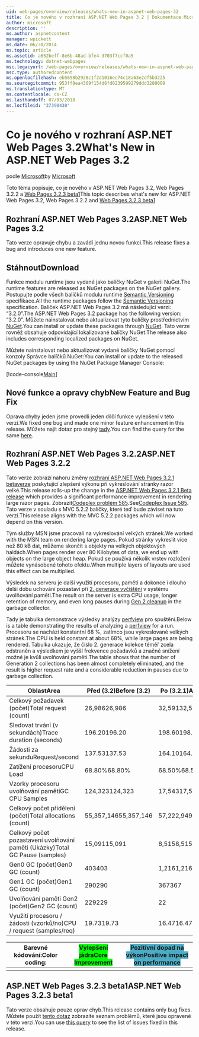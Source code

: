 ```yaml
---
uid: web-pages/overview/releases/whats-new-in-aspnet-web-pages-32
title: Co je nového v rozhraní ASP.NET Web Pages 3.2 | Dokumentace Microsoftu
author: microsoft
description: ''
ms.author: aspnetcontent
manager: wpickett
ms.date: 06/30/2014
ms.topic: article
ms.assetid: a652beff-8e6b-48ad-bfe4-3703f7ccf0a5
ms.technology: dotnet-webpages
msc.legacyurl: /web-pages/overview/releases/whats-new-in-aspnet-web-pages-32
msc.type: authoredcontent
ms.openlocfilehash: eb5698b2928c1f2d1016ec74c18a63e2df5b3225
ms.sourcegitcommit: 953ff9ea4369f154d6fd0239599279ddd3280009
ms.translationtype: MT
ms.contentlocale: cs-CZ
ms.lasthandoff: 07/03/2018
ms.locfileid: "37390430"
---
```

<a name="whats-new-in-aspnet-web-pages-32"></a><span data-ttu-id="e8b43-102">Co je nového v rozhraní ASP.NET Web Pages 3.2</span><span class="sxs-lookup"><span data-stu-id="e8b43-102">What's New in ASP.NET Web Pages 3.2</span></span>
====================
<span data-ttu-id="e8b43-103">podle [Microsoft](https://github.com/microsoft)</span><span class="sxs-lookup"><span data-stu-id="e8b43-103">by [Microsoft](https://github.com/microsoft)</span></span>

<span data-ttu-id="e8b43-104">Toto téma popisuje, co je nového v ASP.NET Web Pages 3.2, Web Pages 3.2.2 a [Web Pages 3.2.3 beta1](https://blogs.msdn.com/b/webdev/archive/2014/12/17/asp-net-mvc-5-2-3-web-pages-5-2-3-and-web-api-5-2-3-beta-releases.aspx)</span><span class="sxs-lookup"><span data-stu-id="e8b43-104">This topic describes what's new for ASP.NET Web Pages 3.2, Web Pages 3.2.2 and [Web Pages 3.2.3 beta1](https://blogs.msdn.com/b/webdev/archive/2014/12/17/asp-net-mvc-5-2-3-web-pages-5-2-3-and-web-api-5-2-3-beta-releases.aspx)</span></span>

## <a name="aspnet-web-pages-32"></a><span data-ttu-id="e8b43-105">Rozhraní ASP.NET Web Pages 3.2</span><span class="sxs-lookup"><span data-stu-id="e8b43-105">ASP.NET Web Pages 3.2</span></span>

<span data-ttu-id="e8b43-106">Tato verze opravuje chybu a zavádí jednu novou funkci.</span><span class="sxs-lookup"><span data-stu-id="e8b43-106">This release fixes a bug and introduces one new feature.</span></span>

## <a name="download"></a><span data-ttu-id="e8b43-107">Stáhnout</span><span class="sxs-lookup"><span data-stu-id="e8b43-107">Download</span></span>

<span data-ttu-id="e8b43-108">Funkce modulu runtime jsou vydané jako balíčky NuGet v galerii NuGet.</span><span class="sxs-lookup"><span data-stu-id="e8b43-108">The runtime features are released as NuGet packages on the NuGet gallery.</span></span> <span data-ttu-id="e8b43-109">Postupujte podle všech balíčků modulu runtime [Semantic Versioning](http://semver.org/) specifikace.</span><span class="sxs-lookup"><span data-stu-id="e8b43-109">All the runtime packages follow the [Semantic Versioning](http://semver.org/) specification.</span></span> <span data-ttu-id="e8b43-110">Balíček ASP.NET Web Pages 3.2 má následující verzi: &ldquo;3.2.0&rdquo;.</span><span class="sxs-lookup"><span data-stu-id="e8b43-110">The ASP.NET Web Pages 3.2 package has the following version: &ldquo;3.2.0&rdquo;.</span></span> <span data-ttu-id="e8b43-111">Můžete nainstalovat nebo aktualizovat tyto balíčky prostřednictvím [NuGet](http://www.nuget.org/packages/Microsoft.AspNet.WebPages/).</span><span class="sxs-lookup"><span data-stu-id="e8b43-111">You can install or update these packages through [NuGet](http://www.nuget.org/packages/Microsoft.AspNet.WebPages/).</span></span> <span data-ttu-id="e8b43-112">Tato verze rovněž obsahuje odpovídající lokalizované balíčky NuGet.</span><span class="sxs-lookup"><span data-stu-id="e8b43-112">The release also includes corresponding localized packages on NuGet.</span></span>

<span data-ttu-id="e8b43-113">Můžete nainstalovat nebo aktualizovat vydané balíčky NuGet pomocí konzoly Správce balíčků NuGet:</span><span class="sxs-lookup"><span data-stu-id="e8b43-113">You can install or update to the released NuGet packages by using the NuGet Package Manager Console:</span></span>

[!code-console[Main](whats-new-in-aspnet-web-pages-32/samples/sample1.cmd)]

## <a name="new-feature-and-bug-fix"></a><span data-ttu-id="e8b43-114">Nové funkce a opravy chyb</span><span class="sxs-lookup"><span data-stu-id="e8b43-114">New Feature and Bug Fix</span></span>

<span data-ttu-id="e8b43-115">Oprava chyby jeden jsme provedli jeden dílčí funkce vylepšení v této verzi.</span><span class="sxs-lookup"><span data-stu-id="e8b43-115">We fixed one bug and made one minor feature enhancement in this release.</span></span> <span data-ttu-id="e8b43-116">Můžete najít dotaz pro stejný [tady](https://aspnetwebstack.codeplex.com/workitem/list/advanced?keyword=&amp;status=Closed&amp;type=All&amp;priority=All&amp;release=v5.2%20RC|v5.2%20RTM&amp;assignedTo=All&amp;component=Web%20Pages%2FRazor&amp;sortField=Id&amp;sortDirection=Descending&amp;page=0&amp;reasonClosed=Fixed).</span><span class="sxs-lookup"><span data-stu-id="e8b43-116">You can find the query for the same [here](https://aspnetwebstack.codeplex.com/workitem/list/advanced?keyword=&amp;status=Closed&amp;type=All&amp;priority=All&amp;release=v5.2%20RC|v5.2%20RTM&amp;assignedTo=All&amp;component=Web%20Pages%2FRazor&amp;sortField=Id&amp;sortDirection=Descending&amp;page=0&amp;reasonClosed=Fixed).</span></span>

## <a name="aspnet-web-pages-322"></a><span data-ttu-id="e8b43-117">Rozhraní ASP.NET Web Pages 3.2.2</span><span class="sxs-lookup"><span data-stu-id="e8b43-117">ASP.NET Web Pages 3.2.2</span></span>

<span data-ttu-id="e8b43-118">Tato verze zobrazí nahoru změny [rozhraní ASP.NET Web Pages 3.2.1 betaverze](https://blogs.msdn.com/b/webdev/archive/2014/07/28/announcing-the-beta-release-of-web-pages-3-2-1.aspx) poskytující zlepšení výkonu při vykreslování stránky razor velké.</span><span class="sxs-lookup"><span data-stu-id="e8b43-118">This release rolls-up the change in the [ASP.NET Web Pages 3.2.1 Beta release](https://blogs.msdn.com/b/webdev/archive/2014/07/28/announcing-the-beta-release-of-web-pages-3-2-1.aspx) which provides a significant performance improvement in rendering large razor pages.</span></span> <span data-ttu-id="e8b43-119">Zobrazit[Codeplex problém 585](https://aspnetwebstack.codeplex.com/workitem/585).</span><span class="sxs-lookup"><span data-stu-id="e8b43-119">See[Codeplex Issue 585](https://aspnetwebstack.codeplex.com/workitem/585).</span></span> <span data-ttu-id="e8b43-120">Tato verze v souladu s MVC 5.2.2 balíčky, které teď bude záviset na tuto verzi.</span><span class="sxs-lookup"><span data-stu-id="e8b43-120">This release aligns with the MVC 5.2.2 packages which will now depend on this version.</span></span>

<span data-ttu-id="e8b43-121">Tým služby MSN jsme pracovali na vykreslování velkých stránek.</span><span class="sxs-lookup"><span data-stu-id="e8b43-121">We worked with the MSN team on rendering large pages.</span></span> <span data-ttu-id="e8b43-122">Pokud stránky vykreslit více než 80 kB dat, můžeme skončit s objekty na velkých objektových haldách.</span><span class="sxs-lookup"><span data-stu-id="e8b43-122">When pages render over 80 Kilobytes of data, we end up with objects on the large object heap.</span></span> <span data-ttu-id="e8b43-123">Pokud se používá několik vrstev rozložení můžete vynásobené tohoto efektu.</span><span class="sxs-lookup"><span data-stu-id="e8b43-123">When multiple layers of layouts are used this effect can be multiplied.</span></span>

<span data-ttu-id="e8b43-124">Výsledek na serveru je další využití procesoru, paměti a dokonce i dlouho delší dobu uchování pozastaví při [2. generace vyčištění](https://msdn.microsoft.com/en-us/library/ms973837.aspx) v systému uvolňování paměti.</span><span class="sxs-lookup"><span data-stu-id="e8b43-124">The result on the server is extra CPU usage, longer retention of memory, and even long pauses during [Gen 2 cleanup](https://msdn.microsoft.com/en-us/library/ms973837.aspx) in the garbage collector.</span></span>

<span data-ttu-id="e8b43-125">Tady je tabulka demonstrace výsledky analýzy [perfview](https://channel9.msdn.com/Series/PerfView-Tutorial) pro spuštění.</span><span class="sxs-lookup"><span data-stu-id="e8b43-125">Below is a table demonstrating the results of analyzing a [perfview](https://channel9.msdn.com/Series/PerfView-Tutorial) for a run.</span></span> <span data-ttu-id="e8b43-126">Procesoru se nachází konstantní 68 %, zatímco jsou vykreslované velkých stránek.</span><span class="sxs-lookup"><span data-stu-id="e8b43-126">The CPU is held constant at about 68%, while large pages are being rendered.</span></span> <span data-ttu-id="e8b43-127">Tabulka ukazuje, že číslo 2. generace kolekce téměř zcela odstraněn a výsledkem je vyšší frekvence požadavků a značné snížení možné je kvůli uvolňování paměti.</span><span class="sxs-lookup"><span data-stu-id="e8b43-127">The table shows that the number of Generation 2 collections has been almost completely eliminated, and the result is higher request rate and a considerable reduction in pauses due to garbage collection.</span></span>

| <span data-ttu-id="e8b43-128">**Oblast**</span><span class="sxs-lookup"><span data-stu-id="e8b43-128">**Area**</span></span> | <span data-ttu-id="e8b43-129">**Před (3.2)**</span><span class="sxs-lookup"><span data-stu-id="e8b43-129">**Before (3.2)**</span></span> | <span data-ttu-id="e8b43-130">**Po (3.2.1)**</span><span class="sxs-lookup"><span data-stu-id="e8b43-130">**After (3.2.1)**</span></span> | <span data-ttu-id="e8b43-131">**% Rozdílů**</span><span class="sxs-lookup"><span data-stu-id="e8b43-131">**Delta %**</span></span> |
| --- | --- | --- | --- |
| <span data-ttu-id="e8b43-132">Celkový požadavek (počet)</span><span class="sxs-lookup"><span data-stu-id="e8b43-132">Total request (count)</span></span> | <span data-ttu-id="e8b43-133">26,986</span><span class="sxs-lookup"><span data-stu-id="e8b43-133">26,986</span></span> | <span data-ttu-id="e8b43-134">32,591</span><span class="sxs-lookup"><span data-stu-id="e8b43-134">32,591</span></span> | <span data-ttu-id="e8b43-135"><font style="background-color: #4bacc6">20.80%</font></span><span class="sxs-lookup"><span data-stu-id="e8b43-135"><font style="background-color: #4bacc6">20.80%</font></span></span> |
| <span data-ttu-id="e8b43-136">Sledovat trvání (v sekundách)</span><span class="sxs-lookup"><span data-stu-id="e8b43-136">Trace duration (seconds)</span></span> | <span data-ttu-id="e8b43-137">196.20</span><span class="sxs-lookup"><span data-stu-id="e8b43-137">196.20</span></span> | <span data-ttu-id="e8b43-138">198.60</span><span class="sxs-lookup"><span data-stu-id="e8b43-138">198.60</span></span> | <span data-ttu-id="e8b43-139">1.20%</span><span class="sxs-lookup"><span data-stu-id="e8b43-139">1.20%</span></span> |
| <span data-ttu-id="e8b43-140">Žádosti za sekundu</span><span class="sxs-lookup"><span data-stu-id="e8b43-140">Request/second</span></span> | <span data-ttu-id="e8b43-141">137.53</span><span class="sxs-lookup"><span data-stu-id="e8b43-141">137.53</span></span> | <span data-ttu-id="e8b43-142">164.10</span><span class="sxs-lookup"><span data-stu-id="e8b43-142">164.10</span></span> | <span data-ttu-id="e8b43-143"><font style="background-color: #4bacc6">19.30%</font></span><span class="sxs-lookup"><span data-stu-id="e8b43-143"><font style="background-color: #4bacc6">19.30%</font></span></span> |
| <span data-ttu-id="e8b43-144">Zatížení procesoru</span><span class="sxs-lookup"><span data-stu-id="e8b43-144">CPU Load</span></span> | <span data-ttu-id="e8b43-145">68.80%</span><span class="sxs-lookup"><span data-stu-id="e8b43-145">68.80%</span></span> | <span data-ttu-id="e8b43-146">68.50%</span><span class="sxs-lookup"><span data-stu-id="e8b43-146">68.50%</span></span> |  <span data-ttu-id="e8b43-147">-0.40%</span><span class="sxs-lookup"><span data-stu-id="e8b43-147">-0.40%</span></span> |
| <span data-ttu-id="e8b43-148">Vzorky procesoru uvolňování paměti</span><span class="sxs-lookup"><span data-stu-id="e8b43-148">GC CPU Samples</span></span> | <span data-ttu-id="e8b43-149">124,323</span><span class="sxs-lookup"><span data-stu-id="e8b43-149">124,323</span></span> | <span data-ttu-id="e8b43-150">17,543</span><span class="sxs-lookup"><span data-stu-id="e8b43-150">17,543</span></span> | <span data-ttu-id="e8b43-151"><font style="background-color: #4bacc6">-85.90%</font></span><span class="sxs-lookup"><span data-stu-id="e8b43-151"><font style="background-color: #4bacc6">-85.90%</font></span></span> |
| <span data-ttu-id="e8b43-152">Celkový počet přidělení (počet)</span><span class="sxs-lookup"><span data-stu-id="e8b43-152">Total allocations (count)</span></span> | <span data-ttu-id="e8b43-153">55,357,146</span><span class="sxs-lookup"><span data-stu-id="e8b43-153">55,357,146</span></span> | <span data-ttu-id="e8b43-154">57,222,949</span><span class="sxs-lookup"><span data-stu-id="e8b43-154">57,222,949</span></span> | <span data-ttu-id="e8b43-155">3.40%</span><span class="sxs-lookup"><span data-stu-id="e8b43-155">3.40%</span></span> |
| <span data-ttu-id="e8b43-156">Celkový počet pozastavení uvolňování paměti (Ukázky)</span><span class="sxs-lookup"><span data-stu-id="e8b43-156">Total GC Pause (samples)</span></span> | <span data-ttu-id="e8b43-157">15,091</span><span class="sxs-lookup"><span data-stu-id="e8b43-157">15,091</span></span> | <span data-ttu-id="e8b43-158">8,515</span><span class="sxs-lookup"><span data-stu-id="e8b43-158">8,515</span></span> | <span data-ttu-id="e8b43-159"><font style="background-color: #4bacc6">-43.60%</font></span><span class="sxs-lookup"><span data-stu-id="e8b43-159"><font style="background-color: #4bacc6">-43.60%</font></span></span> |
| <span data-ttu-id="e8b43-160">Gen0 GC (počet)</span><span class="sxs-lookup"><span data-stu-id="e8b43-160">Gen0 GC (count)</span></span> | <span data-ttu-id="e8b43-161">403</span><span class="sxs-lookup"><span data-stu-id="e8b43-161">403</span></span> | <span data-ttu-id="e8b43-162">1,216</span><span class="sxs-lookup"><span data-stu-id="e8b43-162">1,216</span></span> | <span data-ttu-id="e8b43-163">201.70%</span><span class="sxs-lookup"><span data-stu-id="e8b43-163">201.70%</span></span> |
| <span data-ttu-id="e8b43-164">Gen1 GC (počet)</span><span class="sxs-lookup"><span data-stu-id="e8b43-164">Gen1 GC (count)</span></span> | <span data-ttu-id="e8b43-165">290</span><span class="sxs-lookup"><span data-stu-id="e8b43-165">290</span></span> | <span data-ttu-id="e8b43-166">367</span><span class="sxs-lookup"><span data-stu-id="e8b43-166">367</span></span> | <span data-ttu-id="e8b43-167">26.60%</span><span class="sxs-lookup"><span data-stu-id="e8b43-167">26.60%</span></span> |
| <span data-ttu-id="e8b43-168">Uvolňování paměti Gen2 (počet)</span><span class="sxs-lookup"><span data-stu-id="e8b43-168">Gen2 GC (count)</span></span> | <span data-ttu-id="e8b43-169">229</span><span class="sxs-lookup"><span data-stu-id="e8b43-169">229</span></span> | <span data-ttu-id="e8b43-170">2</span><span class="sxs-lookup"><span data-stu-id="e8b43-170">2</span></span> | <span data-ttu-id="e8b43-171"><font style="background-color: #00ff00">-99.10%</font></span><span class="sxs-lookup"><span data-stu-id="e8b43-171"><font style="background-color: #00ff00">-99.10%</font></span></span> |
| <span data-ttu-id="e8b43-172">Využití procesoru / žádosti (vzorků/no)</span><span class="sxs-lookup"><span data-stu-id="e8b43-172">CPU / request (samples/req)</span></span> | <span data-ttu-id="e8b43-173">19.73</span><span class="sxs-lookup"><span data-stu-id="e8b43-173">19.73</span></span> | <span data-ttu-id="e8b43-174">16.47</span><span class="sxs-lookup"><span data-stu-id="e8b43-174">16.47</span></span> | <span data-ttu-id="e8b43-175">-16.50%</span><span class="sxs-lookup"><span data-stu-id="e8b43-175">-16.50%</span></span> |

| <span data-ttu-id="e8b43-176">Barevné kódování:</span><span class="sxs-lookup"><span data-stu-id="e8b43-176">Color coding:</span></span> | <span data-ttu-id="e8b43-177"><font style="background-color: #00ff00">Vylepšení jádra</font></span><span class="sxs-lookup"><span data-stu-id="e8b43-177"><font style="background-color: #00ff00">Core Improvement</font></span></span> | <span data-ttu-id="e8b43-178"><font style="background-color: #4bacc6">Pozitivní dopad na výkon</font></span><span class="sxs-lookup"><span data-stu-id="e8b43-178"><font style="background-color: #4bacc6">Positive impact on performance</font></span></span> |
|---------------|-----------------------------------------------------------------|-------------------------------------------------------------------------------|
|               |                                                                 |                                                                               |

## <a name="aspnet-web-pages-323-beta1"></a><span data-ttu-id="e8b43-179">ASP.NET Web Pages 3.2.3 beta1</span><span class="sxs-lookup"><span data-stu-id="e8b43-179">ASP.NET Web Pages 3.2.3 beta1</span></span>

<span data-ttu-id="e8b43-180">Tato verze obsahuje pouze oprav chyb.</span><span class="sxs-lookup"><span data-stu-id="e8b43-180">This release contains only bug fixes.</span></span> <span data-ttu-id="e8b43-181">Můžete použít [tento dotaz](https://aspnetwebstack.codeplex.com/workitem/list/advanced?keyword=&amp;status=Closed&amp;type=All&amp;priority=All&amp;release=v5.2.3%20Beta&amp;assignedTo=All&amp;component=Web%20Pages%2FRazor&amp;sortField=LastUpdatedDate&amp;sortDirection=Descending&amp;page=0&amp;reasonClosed=Fixed) zobrazíte seznam problémů, které jsou opravené v této verzi.</span><span class="sxs-lookup"><span data-stu-id="e8b43-181">You can use [this query](https://aspnetwebstack.codeplex.com/workitem/list/advanced?keyword=&amp;status=Closed&amp;type=All&amp;priority=All&amp;release=v5.2.3%20Beta&amp;assignedTo=All&amp;component=Web%20Pages%2FRazor&amp;sortField=LastUpdatedDate&amp;sortDirection=Descending&amp;page=0&amp;reasonClosed=Fixed) to see the list of issues fixed in this release.</span></span>

